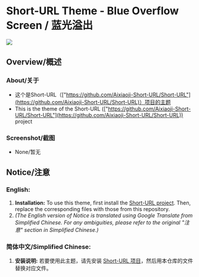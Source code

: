 # Short-URL Theme - Blue Overflow Screen / 蓝光溢出
<img src="https://helloaixiaoji.github.io/Ji-mdimg/svg/MADE-WITH/MADE-WITH.PHP.HTML.CSS.JS.svg">

## Overview/概述
### About/关于
- 这个是Short-URL（["https://github.com/Aixiaoji-Short-URL/Short-URL"](https://github.com/Aixiaoji-Short-URL/Short-URL)）项目的主题
- This is the theme of the Short-URL (["https://github.com/Aixiaoji-Short-URL/Short-URL"](https://github.com/Aixiaoji-Short-URL/Short-URL)) project

### Screenshot/截图
- None/暂无

## Notice/注意
### English:
1. **Installation:** To use this theme, first install the [Short-URL project](https://github.com/Aixiaoji-Short-URL/Short-URL). Then, replace the corresponding files with those from this repository.
2. *(The English version of Notice is translated using Google Translate from Simplified Chinese. For any ambiguities, please refer to the original "注意" section in Simplified Chinese.)*

### 简体中文/Simplified Chinese:
1. **安装说明:** 若要使用此主题，请先安装 [Short-URL 项目](https://github.com/Aixiaoji-Short-URL/Short-URL)，然后用本仓库的文件替换对应文件。

